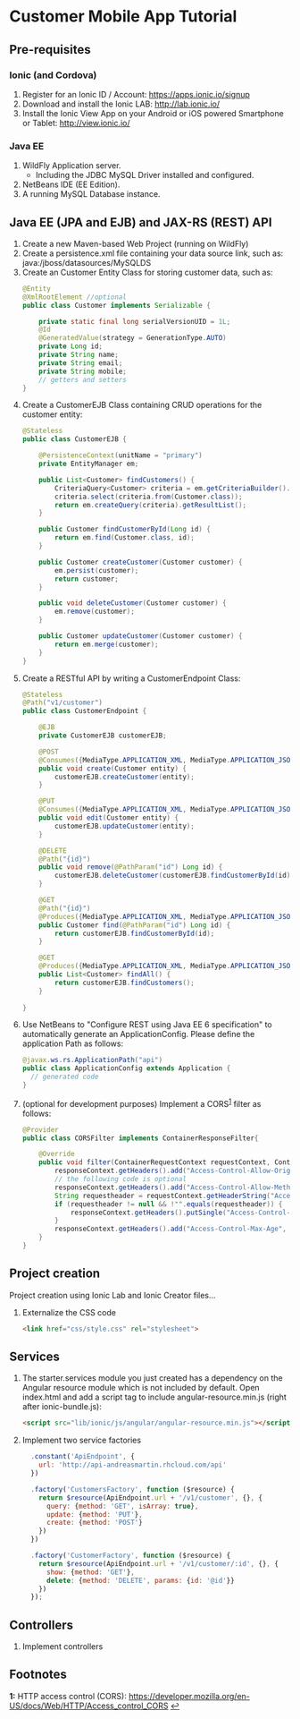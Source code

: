 # Customer Mobile App Tutorial
## Pre-requisites
### Ionic (and Cordova)
1.  Register for an Ionic ID / Account: https://apps.ionic.io/signup
2.  Download and install the Ionic LAB: http://lab.ionic.io/
3.  Install the Ionic View App on your Android or iOS powered Smartphone or Tablet: http://view.ionic.io/
### Java EE
1.  WildFly Application server.
    - Including the JDBC MySQL Driver installed and configured.
2.  NetBeans IDE (EE Edition).
3.  A running MySQL Database instance.
## Java EE (JPA and EJB) and JAX-RS (REST) API
1.  Create a new Maven-based Web Project (running on WildFly)
2.  Create a persistence.xml file containing your data source link, such as: java:/jboss/datasources/MySQLDS
3.  Create an Customer Entity Class for storing customer data, such as:
    ````java
    @Entity
    @XmlRootElement //optional
    public class Customer implements Serializable {
    
        private static final long serialVersionUID = 1L;
        @Id
        @GeneratedValue(strategy = GenerationType.AUTO)
        private Long id;
        private String name;
        private String email;
        private String mobile;
        // getters and setters
    }
    ````
4.  Create a CustomerEJB Class containing CRUD operations for the customer entity:
    ````java
    @Stateless
    public class CustomerEJB {
    
        @PersistenceContext(unitName = "primary")
        private EntityManager em;
    
        public List<Customer> findCustomers() {
            CriteriaQuery<Customer> criteria = em.getCriteriaBuilder().createQuery(Customer.class);
            criteria.select(criteria.from(Customer.class));
            return em.createQuery(criteria).getResultList();
        }
    
        public Customer findCustomerById(Long id) {
            return em.find(Customer.class, id);
        }
    
        public Customer createCustomer(Customer customer) {
            em.persist(customer);
            return customer;
        }
    
        public void deleteCustomer(Customer customer) {
            em.remove(customer);
        }
    
        public Customer updateCustomer(Customer customer) {
            return em.merge(customer);
        }
    }
    ````
5.  Create a RESTful API by writing a CustomerEndpoint Class:
    ````java
    @Stateless
    @Path("v1/customer")
    public class CustomerEndpoint {
    
        @EJB
        private CustomerEJB customerEJB;
    
        @POST
        @Consumes({MediaType.APPLICATION_XML, MediaType.APPLICATION_JSON})
        public void create(Customer entity) {
            customerEJB.createCustomer(entity);
        }
    
        @PUT
        @Consumes({MediaType.APPLICATION_XML, MediaType.APPLICATION_JSON})
        public void edit(Customer entity) {
            customerEJB.updateCustomer(entity);
        }
    
        @DELETE
        @Path("{id}")
        public void remove(@PathParam("id") Long id) {
            customerEJB.deleteCustomer(customerEJB.findCustomerById(id));
        }
    
        @GET
        @Path("{id}")
        @Produces({MediaType.APPLICATION_XML, MediaType.APPLICATION_JSON})
        public Customer find(@PathParam("id") Long id) {
            return customerEJB.findCustomerById(id);
        }
    
        @GET
        @Produces({MediaType.APPLICATION_XML, MediaType.APPLICATION_JSON})
        public List<Customer> findAll() {
            return customerEJB.findCustomers();
        }
        
    }
    ````
6.  Use NetBeans to "Configure REST using Java EE 6 specification" to automatically generate an ApplicationConfig.
    Please define the application Path as follows:
    ````java
    @javax.ws.rs.ApplicationPath("api")
    public class ApplicationConfig extends Application {
      // generated code
    }
    ````
7.  (optional for development purposes) Implement a CORS<sup id="f1r">[1](#f1)</sup> filter as follows:
    ````java
    @Provider
    public class CORSFilter implements ContainerResponseFilter{
    
        @Override
        public void filter(ContainerRequestContext requestContext, ContainerResponseContext responseContext) throws IOException {
            responseContext.getHeaders().add("Access-Control-Allow-Origin", "*");
            // the following code is optional
            responseContext.getHeaders().add("Access-Control-Allow-Methods", "GET, PUT, POST, DELETE");
            String requestheader = requestContext.getHeaderString("Access-Control-Request-Headers");
            if (requestheader != null && !"".equals(requestheader)) {
                responseContext.getHeaders().putSingle("Access-Control-Allow-Headers", requestheader);
            }
            responseContext.getHeaders().add("Access-Control-Max-Age", "86400");
        }
    }
    ````
## Project creation
Project creation using Ionic Lab and Ionic Creator files...
1.  Externalize the CSS code
    ```html
    <link href="css/style.css" rel="stylesheet">
    ```
## Services
1.  The starter.services module you just created has a dependency on the Angular resource module which is not included by default. Open index.html and add a script tag to include angular-resource.min.js (right after ionic-bundle.js):
    ```html
    <script src="lib/ionic/js/angular/angular-resource.min.js"></script>
    ```
2.  Implement two service factories
    ```javascript
      .constant('ApiEndpoint', {
        url: 'http://api-andreasmartin.rhcloud.com/api'
      })
    
      .factory('CustomersFactory', function ($resource) {
        return $resource(ApiEndpoint.url + '/v1/customer', {}, {
          query: {method: 'GET', isArray: true},
          update: {method: 'PUT'},
          create: {method: 'POST'}
        })
      })
    
      .factory('CustomerFactory', function ($resource) {
        return $resource(ApiEndpoint.url + '/v1/customer/:id', {}, {
          show: {method: 'GET'},
          delete: {method: 'DELETE', params: {id: '@id'}}
        })
      });
    ```
## Controllers
1.  Implement controllers

## Footnotes
<b id="f1">1:</b> HTTP access control (CORS): https://developer.mozilla.org/en-US/docs/Web/HTTP/Access_control_CORS [↩](#f1r)

